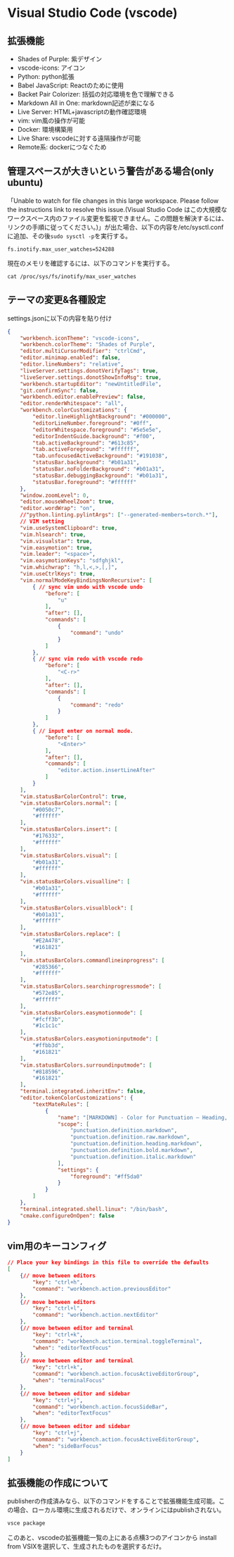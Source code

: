 # Visual Studio Code (vscode)
## 拡張機能
- Shades of Purple: 紫デザイン
- vscode-icons: アイコン
- Python: python拡張
- Babel JavaScript: Reactのために使用
- Backet Pair Colorizer: 括弧の対応環境を色で理解できる
- Markdown All in One: markdown記述が楽になる
- Live Server: HTML+javascriptの動作確認環境
- vim: vim風の操作が可能
- Docker: 環境構築用
- Live Share: vscodeに対する遠隔操作が可能
- Remote系: dockerにつなぐため

## 管理スペースが大きいという警告がある場合(only ubuntu)
「Unable to watch for file changes in this large workspace. Please follow the instructions link to resolve this issue.(Visual Studio Code はこの大規模なワークスペース内のファイル変更を監視できません。この問題を解決するには、リンクの手順に従ってください。)」が出た場合、以下の内容を/etc/sysctl.confに追加、その後`sudo sysctl -p`を実行する。

```
fs.inotify.max_user_watches=524288
```

現在のメモリを確認するには、以下のコマンドを実行する。

```
cat /proc/sys/fs/inotify/max_user_watches
```

## テーマの変更&各種設定
settings.jsonに以下の内容を貼り付け
```json
{
    "workbench.iconTheme": "vscode-icons",
    "workbench.colorTheme": "Shades of Purple",
    "editor.multiCursorModifier": "ctrlCmd",
    "editor.minimap.enabled": false,
    "editor.lineNumbers": "relative",
    "liveServer.settings.donotVerifyTags": true,
    "liveServer.settings.donotShowInfoMsg": true,
    "workbench.startupEditor": "newUntitledFile",
    "git.confirmSync": false,
    "workbench.editor.enablePreview": false,
    "editor.renderWhitespace": "all",
    "workbench.colorCustomizations": {
        "editor.lineHighlightBackground": "#000000",
        "editorLineNumber.foreground": "#0ff",
        "editorWhitespace.foreground": "#5e5e5e",
        "editorIndentGuide.background": "#f00",
        "tab.activeBackground": "#613c85",
        "tab.activeForeground": "#ffffff",
        "tab.unfocusedActiveBackground": "#191038",
        "statusBar.background": "#b01a31",
        "statusBar.noFolderBackground": "#b01a31",
        "statusBar.debuggingBackground": "#b01a31",
        "statusBar.foreground": "#ffffff"
    },
    "window.zoomLevel": 0,
    "editor.mouseWheelZoom": true,
    "editor.wordWrap": "on",
    //"python.linting.pylintArgs": ["--generated-members=torch.*"],
    // VIM setting
    "vim.useSystemClipboard": true,
    "vim.hlsearch": true,
    "vim.visualstar": true,
    "vim.easymotion": true,
    "vim.leader": "<space>",
    "vim.easymotionKeys": "sdfghjkl",
    "vim.whichwrap": "h,l,<,>,[,]",
    "vim.useCtrlKeys": true,
    "vim.normalModeKeyBindingsNonRecursive": [
        { // sync vim undo with vscode undo
            "before": [
                "u"
            ],
            "after": [],
            "commands": [
                {
                    "command": "undo"
                }
            ]
        },
        { // sync vim redo with vscode redo
            "before": [
                "<C-r>"
            ],
            "after": [],
            "commands": [
                {
                    "command": "redo"
                }
            ]
        },
        { // input enter on normal mode.
            "before": [
                "<Enter>"
            ],
            "after": [],
            "commands": [
                "editor.action.insertLineAfter"
            ]
        }
    ],
    "vim.statusBarColorControl": true,
    "vim.statusBarColors.normal": [
        "#0050c7",
        "#ffffff"
    ],
    "vim.statusBarColors.insert": [
        "#176332",
        "#ffffff"
    ],
    "vim.statusBarColors.visual": [
        "#b01a31",
        "#ffffff"
    ],
    "vim.statusBarColors.visualline": [
        "#b01a31",
        "#ffffff"
    ],
    "vim.statusBarColors.visualblock": [
        "#b01a31",
        "#ffffff"
    ],
    "vim.statusBarColors.replace": [
        "#E2A478",
        "#161821"
    ],
    "vim.statusBarColors.commandlineinprogress": [
        "#285366",
        "#ffffff"
    ],
    "vim.statusBarColors.searchinprogressmode": [
        "#572e85",
        "#ffffff"
    ],
    "vim.statusBarColors.easymotionmode": [
        "#fcff3b",
        "#1c1c1c"
    ],
    "vim.statusBarColors.easymotioninputmode": [
        "#ffbb3d",
        "#161821"
    ],
    "vim.statusBarColors.surroundinputmode": [
        "#818596",
        "#161821"
    ],
    "terminal.integrated.inheritEnv": false,
    "editor.tokenColorCustomizations": {
        "textMateRules": [
            {
                "name": "[MARKDOWN] - Color for Punctuation — Heading, `Code` and fenced ```code blocks```, **Bold**",
                "scope": [
                    "punctuation.definition.markdown",
                    "punctuation.definition.raw.markdown",
                    "punctuation.definition.heading.markdown",
                    "punctuation.definition.bold.markdown",
                    "punctuation.definition.italic.markdown"
                ],
                "settings": {
                    "foreground": "#ff5da0"
                }
            }
        ]
    },
    "terminal.integrated.shell.linux": "/bin/bash",
    "cmake.configureOnOpen": false
}
```

## vim用のキーコンフィグ
```json
// Place your key bindings in this file to override the defaults
[
    {// move between editors
        "key": "ctrl+h",
        "command": "workbench.action.previousEditor"
    },
    {// move between editors
        "key": "ctrl+l",
        "command": "workbench.action.nextEditor"
    },
    {// move between editor and terminal
        "key": "ctrl+k",
        "command": "workbench.action.terminal.toggleTerminal",
        "when": "editorTextFocus"
    },
    {// move between editor and terminal
        "key": "ctrl+k",
        "command": "workbench.action.focusActiveEditorGroup",
        "when": "terminalFocus"
    },
    {// move between editor and sidebar
        "key": "ctrl+j",
        "command": "workbench.action.focusSideBar",
        "when": "editorTextFocus"
    },
    {// move between editor and sidebar
        "key": "ctrl+j",
        "command": "workbench.action.focusActiveEditorGroup",
        "when": "sideBarFocus"
    }
]
```



## 拡張機能の作成について
publisherの作成済みなら、以下のコマンドをすることで拡張機能生成可能。この場合、ローカル環境に生成されるだけで、オンラインにはpublishされない。
```sh
vsce package
```
このあと、vscodeの拡張機能一覧の上にある点横3つのアイコンから install from VSIXを選択して、生成されたものを選択するだけ。